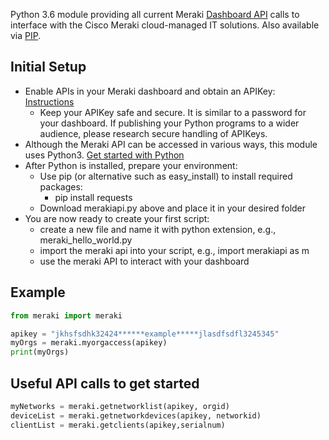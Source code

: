 Python 3.6 module providing all current Meraki [Dashboard API](https://dashboard.meraki.com/api_docs) calls to interface with the Cisco Meraki cloud-managed IT solutions.
Also available via [PIP](https://pypi.python.org/pypi/meraki/).


## Initial Setup
* Enable APIs in your Meraki dashboard and obtain an APIKey: [Instructions](https://documentation.meraki.com/zGeneral_Administration/Other_Topics/The_Cisco_Meraki_Dashboard_API) 
  * Keep your APIKey safe and secure.  It is similar to a password for your dashboard.  If publishing your Python programs to a wider audience, please research secure handling of APIKeys.
* Although the Meraki API can be accessed in various ways, this module uses Python3.  [Get started with Python](https://wiki.python.org/moin/BeginnersGuide/NonProgrammers)
* After Python is installed, prepare your environment:
  * Use pip (or alternative such as easy_install) to install required packages:
    * pip install requests
  * Download merakiapi.py above and place it in your desired folder
* You are now ready to create your first script:
  * create a new file and name it with python extension, e.g., meraki_hello_world.py
  * import the meraki api into your script, e.g.,  import merakiapi as m
  * use the meraki API to interact with your dashboard
  
## Example

```python
from meraki import meraki

apikey = "jkhsfsdhk32424******example*****jlasdfsdfl3245345"
myOrgs = meraki.myorgaccess(apikey)
print(myOrgs)
```

## Useful API calls to get started

```python
myNetworks = meraki.getnetworklist(apikey, orgid)
deviceList = meraki.getnetworkdevices(apikey, networkid)
clientList = meraki.getclients(apikey,serialnum)
```

